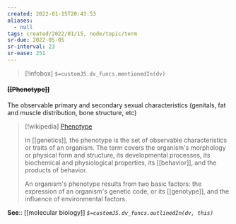 ```yaml
---
created: 2022-01-15T20:43:53 
aliases:
  - null
tags: created/2022/01/15, node/topic/term
sr-due: 2022-05-05
sr-interval: 23
sr-ease: 251
---
```

> [!infobox]
`$=customJS.dv_funcs.mentionedIn(dv)`

#### <s class="topic-title">[[Phenotype]]</s>

The observable primary and secondary sexual characteristics (genitals, fat and muscle distribution, bone structure, etc)

> [!wikipedia] [Phenotype](https://en.wikipedia.org/wiki/Phenotype)
> 
> In [[genetics]], the phenotype is the set of observable characteristics or traits of an organism. The term covers the organism's morphology or physical form and structure, its developmental processes, its biochemical and physiological properties, its [[behavior]], and the products of behavior. 
> 
> An organism's phenotype results from two basic factors: the expression of an organism's genetic code, or its [[genotype]], and the influence of environmental factors. 

**See**:: [[molecular biology]]
*`$=customJS.dv_funcs.outlinedIn(dv, this)`*

